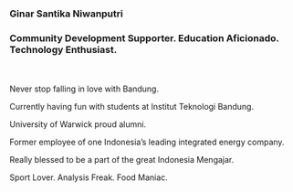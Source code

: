 ### Ginar Santika Niwanputri

### Community Development Supporter. Education Aficionado. Technology Enthusiast.

<br>
<br>
Never stop falling in love with Bandung.

Currently having fun with students at Institut Teknologi Bandung.

University of Warwick proud alumni.

Former employee of one Indonesia’s leading integrated energy company.

Really blessed to be a part of the great Indonesia Mengajar.

Sport Lover. Analysis Freak. Food Maniac.
